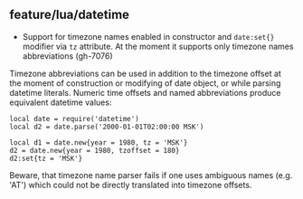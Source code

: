 ## feature/lua/datetime

* Support for timezone names enabled in constructor and `date:set{}` modifier
  via `tz` attribute. At the moment it supports only timezone names
  abbreviations (gh-7076)

Timezone abbreviations can be used in addition to the timezone offset at the
moment of construction or modifying of date object, or while parsing datetime
literals. Numeric time offsets and named abbreviations produce equivalent
datetime values:

```
local date = require('datetime')
local d2 = date.parse('2000-01-01T02:00:00 MSK')

local d1 = date.new{year = 1980, tz = 'MSK'}
d2 = date.new{year = 1980, tzoffset = 180}
d2:set{tz = 'MSK'}
```

Beware, that timezone name parser fails if one uses ambiguous names
(e.g. 'AT') which could not be directly translated into timezone offsets.
